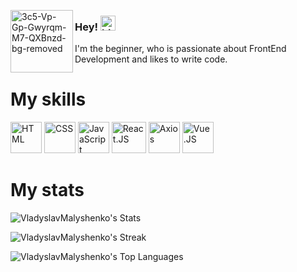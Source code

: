 <a href="https://ibb.co/sVVMHGQ"><img align="left" style="width: 100px" src="https://i.ibb.co/crr7LHt/3c5-Vp-Gp-Gwyrqm-M7-QXBnzd-bg-removed.png" alt="3c5-Vp-Gp-Gwyrqm-M7-QXBnzd-bg-removed" border="0"></a>

### Hey! <img src="https://user-images.githubusercontent.com/1303154/88677602-1635ba80-d120-11ea-84d8-d263ba5fc3c0.gif" width="24px" alt="hi">

I'm the beginner, who is passionate about FrontEnd Development and likes to write code.

### <h1>My skills</h1>

<p align-items='center' display='flex'>
  <img src="https://img.freepik.com/free-icon/html-5_318-566077.jpg" width="50px" height="50px" alt="HTML">
  <img src="https://upload.wikimedia.org/wikipedia/commons/thumb/6/62/CSS3_logo.svg/800px-CSS3_logo.svg.png" width="50px" height="50px" alt="CSS">
  <img src="https://upload.wikimedia.org/wikipedia/commons/thumb/9/99/Unofficial_JavaScript_logo_2.svg/800px-Unofficial_JavaScript_logo_2.svg.png" width="50px" height="50px" alt="JavaScript">
  <img src="https://upload.wikimedia.org/wikipedia/commons/thumb/a/a7/React-icon.svg/1200px-React-icon.svg.png" width="55px" height="50px" alt="React.JS">
  <img src="https://axios-http.com/assets/logo.svg" width="50px" height="50px" alt="Axios">
  <img src="https://upload.wikimedia.org/wikipedia/commons/thumb/9/95/Vue.js_Logo_2.svg/1200px-Vue.js_Logo_2.svg.png" width="50px" height="50px" alt="Vue.JS">
</p>



### <h1>My stats</h1>


![VladyslavMalyshenko's Stats](https://github-readme-stats.vercel.app/api?username=VladyslavMalyshenko&theme=material-palenight&show_icons=true&hide_border=true&count_private=true)

![VladyslavMalyshenko's Streak](https://github-readme-streak-stats.herokuapp.com/?user=VladyslavMalyshenko&theme=material-palenight&hide_border=true)

![VladyslavMalyshenko's Top Languages](https://github-readme-stats.vercel.app/api/top-langs/?username=VladyslavMalyshenko&theme=material-palenight&show_icons=true&hide_border=true&layout=compact)
